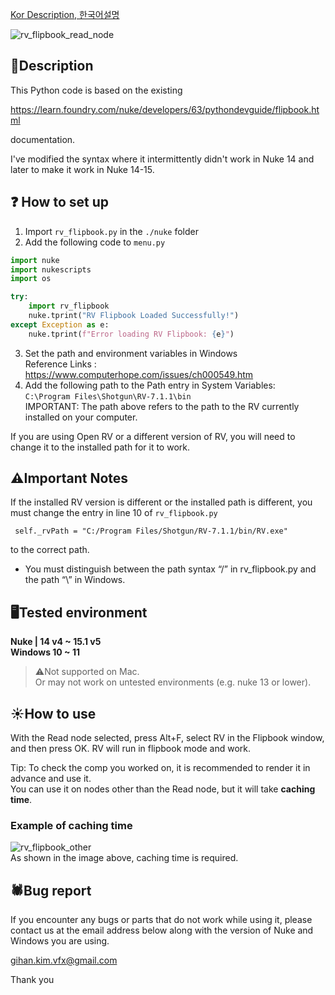 [Kor Description, 한국어설명](https://github.com/ghkimvfx/rvflipbook_14/blob/master/README_kr.md)

![rv_flipbook_read_node](https://github.com/user-attachments/assets/69a289ca-1303-4ae1-a445-b4daab114853)
## 📔Description
This Python code is based on the existing 

https://learn.foundry.com/nuke/developers/63/pythondevguide/flipbook.html 

documentation.

I've modified the syntax where it intermittently didn't work in Nuke 14 and later to make it work in Nuke 14-15.

## ❓ How to set up
1. Import `rv_flipbook.py` in the `./nuke` folder
2. Add the following code to `menu.py`
```python
import nuke
import nukescripts
import os

try:
    import rv_flipbook
    nuke.tprint("RV Flipbook Loaded Successfully!")
except Exception as e:
    nuke.tprint(f"Error loading RV Flipbook: {e}")
```

3. Set the path and environment variables in Windows
<br> Reference Links  : https://www.computerhope.com/issues/ch000549.htm
4. Add the following path to the Path entry in System Variables: <br>
`C:\Program Files\Shotgun\RV-7.1.1\bin`
<br>IMPORTANT: The path above refers to the path to the RV currently installed on your computer.

If you are using Open RV or a different version of RV, you will need to change it to the installed path for it to work.

## ⚠️Important Notes
If the installed RV version is different or the installed path is different, you must change the entry in line 10 of `rv_flipbook.py`
``` 
 self._rvPath = "C:/Program Files/Shotgun/RV-7.1.1/bin/RV.exe"
```
to the correct path.

- You must distinguish between the path syntax “/” in rv_flipbook.py and the path “\” in Windows.

## 🖥️Tested environment
****Nuke | 14 v4 ~ 15.1 v5****
<br>
**Windows 10 ~ 11**

>⚠️Not supported on Mac.
<br>Or may not work on untested environments (e.g. nuke 13 or lower).

## ☀️How to use
With the Read node selected, press Alt+F, select RV in the Flipbook window, and then press OK. RV will run in flipbook mode and work.

Tip: To check the comp you worked on, it is recommended to render it in advance and use it.
<br> You can use it on nodes other than the Read node, but it will take **caching time**.
### Example of caching time
![rv_flipbook_other](https://github.com/user-attachments/assets/748de9db-b57b-45a7-a922-8f164adb4f9a)
<br> As shown in the image above, caching time is required.
## 🕷️Bug report
If you encounter any bugs or parts that do not work while using it, please contact us at the email address below along with the version of Nuke and Windows you are using.

gihan.kim.vfx@gmail.com

Thank you



